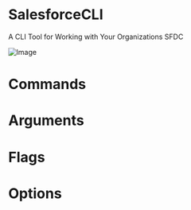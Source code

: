 # SalesforceCLI
A CLI Tool for Working with Your Organizations SFDC

![Image](https://c1.sfdcstatic.com/content/dam/web/en_us/www/images/home/logo-salesforce.svg)
# Commands

# Arguments

# Flags

# Options

